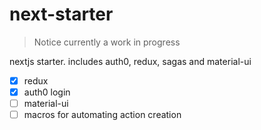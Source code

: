 # next-starter

> Notice currently a work in progress

 nextjs starter. includes auth0, redux, sagas and material-ui
 
 * [x] redux
 * [x] auth0 login
 * [ ] material-ui
 * [ ] macros for automating action creation
